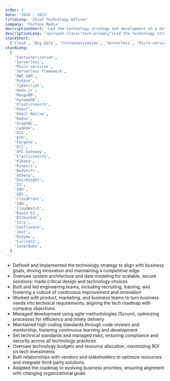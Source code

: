 ```yaml
---
order: 2
date: '2018 - 2021'
titleLong: 'Chief Technology Officer'
company: 'ForFans Media'
descriptionShort: 'Led the technology strategy and development of a data-driven platform and built a high-performing team to deliver a scalable solution for content analysis and personalized strategies'
descriptionLong: '<p><span class="text-primary">Led the technology strategy</span> and <span class="text-primary">end-to-end development</span> of a <span class="text-primary">data-driven platform</span> from the ground up, designed to categorize and analyze content creators through <span class="text-primary">advanced analytics</span>. <span class="text-primary">Architected the design</span> and successfully <span class="text-primary">built</span> a high-performing <span class="text-primary">team</span>, delivering a <span class="text-primary">scalable solution</span> that enhanced decision-making and personalized content strategies</p>'
stackShort:
  ['Cloud', 'Big Data', 'Containerization', 'Serverless', 'Micro-services', 'IaC', 'Python', 'Typescript', 'CI/CD']
stackLong:
  [
    'Containerization',
    'Serverless',
    'Micro-services',
    'Serverless framework',
    'AWS SAM',
    'Python',
    'Typescript',
    'Node.js',
    'MongoDB',
    'DynamoDB',
    'Elasticsearch',
    'React',
    'React Native',
    'Redux',
    'GraphQL',
    'Lambda',
    'ECS',
    'ECR',
    'Fargate',
    'EC2',
    'API Gateway',
    'Elasticsearch',
    'Kibana',
    'Kinesis',
    'Redshift',
    'Athena',
    'QuickSight',
    'S3',
    'SNS',
    'SQS',
    'CloudFront',
    'IAM',
    'CloudWatch',
    'Route 53',
    'Bitbucket',
    'Jira',
    'Confluence',
    'Jest',
    'Enzyme',
    'CircleCI',
    'SonarQube',
  ]
---
```


<p>
  <ul>
    <li><span class="text-primary">Defined and implemented the technology strategy</span> to align with business goals, driving innovation and maintaining a competitive edge</li>
    <li><span class="text-primary">Oversaw system architecture</span> and <span class="text-primary">data modeling</span> for <span class="text-primary">scalable</span>, <span class="text-primary">secure</span> solutions; made critical design and technology choices</li>
    <li><span class="text-primary">Built and led engineering teams</span>, including recruiting, training, and fostering a culture of continuous improvement and innovation</li>
    <li>Worked with product, marketing, and business teams to <span class="text-primary">turn business needs into technical requirements</span>, aligning the tech roadmap with company objectives</li>
    <li><span class="text-primary">Managed development</span> using agile methodologies (Scrum), optimizing processes for efficiency and timely delivery</li>
    <li><span class="text-primary">Maintained high coding standards</span> through code reviews and mentorship, fostering continuous learning and development</li>
    <li>Set technical standards and managed risks, ensuring <span class="text-primary">compliance</span> and <span class="text-primary">security</span> across all technology practices</li>
    <li>Oversaw technology <span class="text-primary">budgets</span> and <span class="text-primary">resource allocation</span>, maximizing ROI on tech investments</li>
    <li>Built <span class="text-primary">relationships</span> with <span class="text-primary">vendors</span> and <span class="text-primary">stakeholders</span> to optimize resources and integrate third-party solutions</li>
    <li>Adapted the <span class="text-primary">roadmap</span> to <span class="text-primary">evolving business priorities</span>, ensuring alignment with changing organizational goals</li>
  </ul>
</p>
